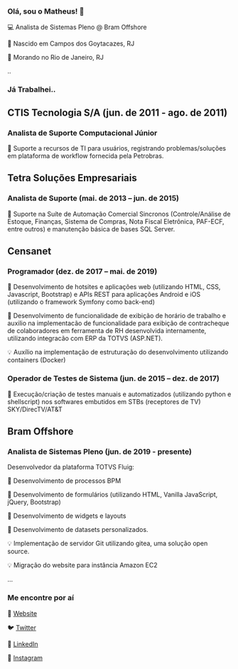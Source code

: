 ### Olá, sou o Matheus! 👋

💻 Analista de Sistemas Pleno @ Bram Offshore


📍 Nascido em Campos dos Goytacazes, RJ


📍 Morando no Rio de Janeiro, RJ

..

### Já Trabalhei..

## CTIS Tecnologia S/A (jun. de 2011 - ago. de 2011)

### Analista de Suporte Computacional Júnior

📍 Suporte a recursos de TI para usuários, registrando problemas/soluções em plataforma de workflow fornecida pela Petrobras.

## Tetra Soluções Empresariais 

### Analista de Suporte (mai. de 2013 – jun. de 2015)

📍 Suporte na Suíte de Automação Comercial Sincronos (Controle/Análise de Estoque, Finanças, Sistema de Compras, Nota Fiscal Eletrônica, PAF-ECF, entre outros) e manutenção básica de bases SQL Server.



## Censanet

### Programador (dez. de 2017 – mai. de 2019)

📍 Desenvolvimento de hotsites e aplicações web (utilizando HTML, CSS, Javascript, Bootstrap) e APIs REST para aplicações Android e iOS (utilizando o framework Symfony como back-end)

📍 Desenvolvimento de funcionalidade de exibição de horário de trabalho e auxilio na implementacão de funcionalidade para exibição de contracheque de colaboradores em ferramenta de RH desenvolvida internamente, utilizando integracão com ERP da TOTVS (ASP.NET).

💡 Auxílio na implementação de estruturação do desenvolvimento utilizando containers (Docker)

### Operador de Testes de Sistema (jun. de 2015 – dez. de 2017)

📍 Execução/criação de testes manuais e automatizados (utilizando python e shellscript) nos softwares embutidos em STBs (receptores de TV) SKY/DirecTV/AT&T



## Bram Offshore

### Analista de Sistemas Pleno (jun. de 2019 - presente)

Desenvolvedor da plataforma TOTVS Fluig:

📌 Desenvolvimento de processos BPM

📌 Desenvolvimento de formulários (utilizando HTML, Vanilla JavaScript, jQuery, Bootstrap)

📌 Desenvolvimento de widgets e layouts

📌 Desenvolvimento de datasets personalizados.

💡 Implementação de servidor Git utilizando gitea, uma solução open source.

💡 Migração do website para instância Amazon EC2


...

### Me encontre por aí


🚀 [Website](https://msmosso.github.io)


🐦 [Twitter](https://twitter.com/msmosso)


💼 [LinkedIn](https://linkedin.com/in/msmosso)


🤳 [Instagram](https://instagram.com/msmosso)



